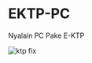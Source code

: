 # EKTP-PC
Nyalain PC Pake E-KTP


![ktp fix](https://github.com/ngulikom/EKTP-PC/assets/147029014/b10f41c8-8209-454b-89ba-a2f591f8b81b)
